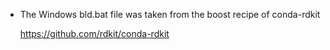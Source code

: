 * The Windows bld.bat file was taken from the boost recipe of conda-rdkit

  https://github.com/rdkit/conda-rdkit
